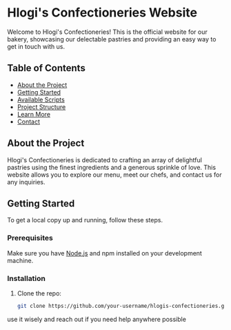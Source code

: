 # Hlogi's Confectioneries Website

Welcome to Hlogi's Confectioneries! This is the official website for our bakery, showcasing our delectable pastries and providing an easy way to get in touch with us.

## Table of Contents

- [About the Project](#about-the-project)
- [Getting Started](#getting-started)
- [Available Scripts](#available-scripts)
- [Project Structure](#project-structure)
- [Learn More](#learn-more)
- [Contact](#contact)

## About the Project

Hlogi's Confectioneries is dedicated to crafting an array of delightful pastries using the finest ingredients and a generous sprinkle of love. This website allows you to explore our menu, meet our chefs, and contact us for any inquiries.

## Getting Started

To get a local copy up and running, follow these steps.

### Prerequisites

Make sure you have [Node.js](https://nodejs.org/en/download/) and npm installed on your development machine.

### Installation

1. Clone the repo:

   ```sh
   git clone https://github.com/your-username/hlogis-confectioneries.git

use it wisely and reach out if you need help anywhere possible